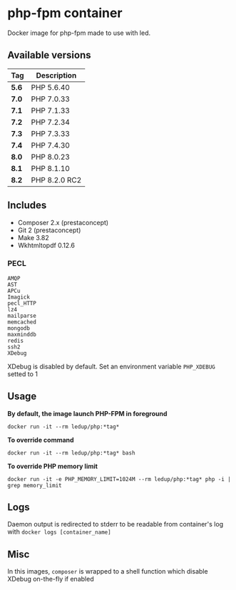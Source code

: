 # php-fpm container

Docker image for php-fpm made to use with led.

## Available versions

| Tag      | Description     |
| -------- |-----------------|
| **5.6**  | PHP 5.6.40      |
| **7.0**  | PHP 7.0.33      |
| **7.1**  | PHP 7.1.33      |
| **7.2**  | PHP 7.2.34      |
| **7.3**  | PHP 7.3.33      |
| **7.4**  | PHP 7.4.30      |
| **8.0**  | PHP 8.0.23      |
| **8.1**  | PHP 8.1.10      |
| **8.2**  | PHP 8.2.0 RC2   |

## Includes

- Composer 2.x (prestaconcept)
- Git 2 (prestaconcept)
- Make 3.82
- Wkhtmltopdf 0.12.6

### PECL

```
AMQP
AST
APCu
Imagick
pecl_HTTP
lz4
mailparse
memcached
mongodb
maxminddb
redis
ssh2
XDebug
```

XDebug is disabled by default. Set an environment variable `PHP_XDEBUG` setted to 1

## Usage

**By default, the image launch PHP-FPM in foreground**

```
docker run -it --rm ledup/php:*tag*
```

**To override command**

```
docker run -it --rm ledup/php:*tag* bash
```

**To override PHP memory limit**

```
docker run -it -e PHP_MEMORY_LIMIT=1024M --rm ledup/php:*tag* php -i | grep memory_limit
```

## Logs

Daemon output is redirected to stderr to be readable from container's log with `docker logs [container_name]`

## Misc

In this images, `composer` is wrapped to a shell function which disable XDebug on-the-fly if enabled
